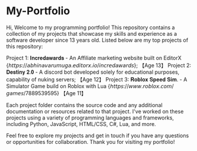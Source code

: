 # My-Portfolio

Hi, Welcome to my programming portfolio! This repository contains a collection of my projects that showcase my skills and experience as a software developer since 13 years old. Listed below are my top projects of this repository:

Project 1: 𝐈𝐧𝐜𝐫𝐞𝐝𝐚𝐰𝐚𝐫𝐝𝐬 - An Affiliate marketing website built on EditorX {𝘩𝘵𝘵𝘱𝘴://𝘢𝘣𝘩𝘪𝘯𝘢𝘷𝘢𝘳𝘶𝘮𝘶𝘨𝘢.𝘦𝘥𝘪𝘵𝘰𝘳𝘹.𝘪𝘰/𝘪𝘯𝘤𝘳𝘦𝘥𝘢𝘸𝘢𝘳𝘥𝘴};         【Age 13】
Project 2: 𝐃𝐞𝐬𝐭𝐢𝐧𝐲 𝟐.𝟎  - A discord bot developed solely for educational purposes, capability of nuking servers;                 【Age 12】
Project 3: 𝐑𝐨𝐛𝐥𝐨𝐱 𝐒𝐩𝐞𝐞𝐝 𝐒𝐢𝐦. - A Simulator Game build on Roblox with Lua {𝘩𝘵𝘵𝘱𝘴://𝘸𝘸𝘸.𝘳𝘰𝘣𝘭𝘰𝘹.𝘤𝘰𝘮/𝘨𝘢𝘮𝘦𝘴/7889539595}             【Age 11】

Each project folder contains the source code and any additional documentation or resources related to that project. I've worked on these projects using a variety of programming languages and frameworks, including Python, JavaScript, HTML/CSS, C#, Lua, and more.

Feel free to explore my projects and get in touch if you have any questions or opportunities for collaboration. Thank you for visiting my portfolio!
